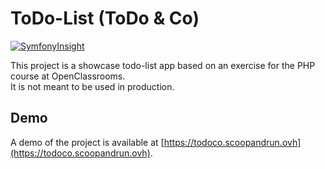 # ToDo-List (ToDo & Co)

[![SymfonyInsight](https://insight.symfony.com/projects/5745b6bc-f698-4abe-9618-404d1da53406/big.svg)](https://insight.symfony.com/projects/5745b6bc-f698-4abe-9618-404d1da53406)

This project is a showcase todo-list app based on an exercise for the PHP course at OpenClassrooms.  
It is not meant to be used in production.

## Demo

A demo of the project is available at [https://todoco.scoopandrun.ovh](https://todoco.scoopandrun.ovh).
